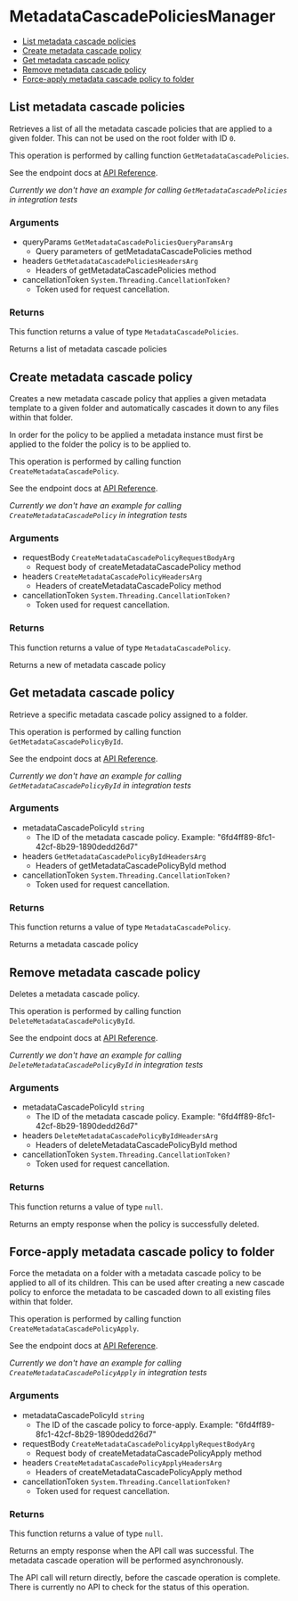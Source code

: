 # MetadataCascadePoliciesManager


- [List metadata cascade policies](#list-metadata-cascade-policies)
- [Create metadata cascade policy](#create-metadata-cascade-policy)
- [Get metadata cascade policy](#get-metadata-cascade-policy)
- [Remove metadata cascade policy](#remove-metadata-cascade-policy)
- [Force-apply metadata cascade policy to folder](#force-apply-metadata-cascade-policy-to-folder)

## List metadata cascade policies

Retrieves a list of all the metadata cascade policies
that are applied to a given folder. This can not be used on the root
folder with ID `0`.

This operation is performed by calling function `GetMetadataCascadePolicies`.

See the endpoint docs at
[API Reference](https://developer.box.com/reference/get-metadata-cascade-policies/).

*Currently we don't have an example for calling `GetMetadataCascadePolicies` in integration tests*

### Arguments

- queryParams `GetMetadataCascadePoliciesQueryParamsArg`
  - Query parameters of getMetadataCascadePolicies method
- headers `GetMetadataCascadePoliciesHeadersArg`
  - Headers of getMetadataCascadePolicies method
- cancellationToken `System.Threading.CancellationToken?`
  - Token used for request cancellation.


### Returns

This function returns a value of type `MetadataCascadePolicies`.

Returns a list of metadata cascade policies


## Create metadata cascade policy

Creates a new metadata cascade policy that applies a given
metadata template to a given folder and automatically
cascades it down to any files within that folder.

In order for the policy to be applied a metadata instance must first
be applied to the folder the policy is to be applied to.

This operation is performed by calling function `CreateMetadataCascadePolicy`.

See the endpoint docs at
[API Reference](https://developer.box.com/reference/post-metadata-cascade-policies/).

*Currently we don't have an example for calling `CreateMetadataCascadePolicy` in integration tests*

### Arguments

- requestBody `CreateMetadataCascadePolicyRequestBodyArg`
  - Request body of createMetadataCascadePolicy method
- headers `CreateMetadataCascadePolicyHeadersArg`
  - Headers of createMetadataCascadePolicy method
- cancellationToken `System.Threading.CancellationToken?`
  - Token used for request cancellation.


### Returns

This function returns a value of type `MetadataCascadePolicy`.

Returns a new of metadata cascade policy


## Get metadata cascade policy

Retrieve a specific metadata cascade policy assigned to a folder.

This operation is performed by calling function `GetMetadataCascadePolicyById`.

See the endpoint docs at
[API Reference](https://developer.box.com/reference/get-metadata-cascade-policies-id/).

*Currently we don't have an example for calling `GetMetadataCascadePolicyById` in integration tests*

### Arguments

- metadataCascadePolicyId `string`
  - The ID of the metadata cascade policy. Example: "6fd4ff89-8fc1-42cf-8b29-1890dedd26d7"
- headers `GetMetadataCascadePolicyByIdHeadersArg`
  - Headers of getMetadataCascadePolicyById method
- cancellationToken `System.Threading.CancellationToken?`
  - Token used for request cancellation.


### Returns

This function returns a value of type `MetadataCascadePolicy`.

Returns a metadata cascade policy


## Remove metadata cascade policy

Deletes a metadata cascade policy.

This operation is performed by calling function `DeleteMetadataCascadePolicyById`.

See the endpoint docs at
[API Reference](https://developer.box.com/reference/delete-metadata-cascade-policies-id/).

*Currently we don't have an example for calling `DeleteMetadataCascadePolicyById` in integration tests*

### Arguments

- metadataCascadePolicyId `string`
  - The ID of the metadata cascade policy. Example: "6fd4ff89-8fc1-42cf-8b29-1890dedd26d7"
- headers `DeleteMetadataCascadePolicyByIdHeadersArg`
  - Headers of deleteMetadataCascadePolicyById method
- cancellationToken `System.Threading.CancellationToken?`
  - Token used for request cancellation.


### Returns

This function returns a value of type `null`.

Returns an empty response when the policy
is successfully deleted.


## Force-apply metadata cascade policy to folder

Force the metadata on a folder with a metadata cascade policy to be applied to
all of its children. This can be used after creating a new cascade policy to
enforce the metadata to be cascaded down to all existing files within that
folder.

This operation is performed by calling function `CreateMetadataCascadePolicyApply`.

See the endpoint docs at
[API Reference](https://developer.box.com/reference/post-metadata-cascade-policies-id-apply/).

*Currently we don't have an example for calling `CreateMetadataCascadePolicyApply` in integration tests*

### Arguments

- metadataCascadePolicyId `string`
  - The ID of the cascade policy to force-apply. Example: "6fd4ff89-8fc1-42cf-8b29-1890dedd26d7"
- requestBody `CreateMetadataCascadePolicyApplyRequestBodyArg`
  - Request body of createMetadataCascadePolicyApply method
- headers `CreateMetadataCascadePolicyApplyHeadersArg`
  - Headers of createMetadataCascadePolicyApply method
- cancellationToken `System.Threading.CancellationToken?`
  - Token used for request cancellation.


### Returns

This function returns a value of type `null`.

Returns an empty response when the API call was successful. The metadata
cascade operation will be performed asynchronously.

The API call will return directly, before the cascade operation
is complete. There is currently no API to check for the status of this
operation.


